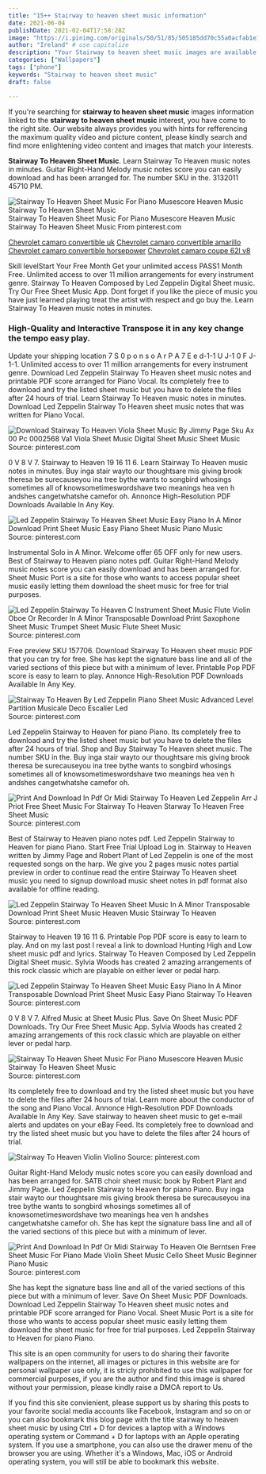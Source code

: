```yaml
---
title: "15++ Stairway to heaven sheet music information"
date: 2021-06-04
publishDate: 2021-02-04T17:58:28Z
image: "https://i.pinimg.com/originals/50/51/85/505185dd70c55a0acfab1e1e7c3ab766.png"
author: "Ireland" # use capitalize
description: "Your Stairway to heaven sheet music images are available. Stairway to heaven sheet music are a topic that is being searched for and liked by netizens today. You can Get the Stairway to heaven sheet music files here. Download all royalty-free vectors."
categories: ["Wallpapers"]
tags: ["phone"]
keywords: "Stairway to heaven sheet music"
draft: false

---
```


If you're searching for **stairway to heaven sheet music** images information linked to the **stairway to heaven sheet music** interest, you have come to the right  site.  Our website always  provides you with  hints  for refferencing  the maximum  quality video and picture  content, please kindly search and find more enlightening video content and images  that match your interests.

**Stairway To Heaven Sheet Music**. Learn Stairway To Heaven music notes in minutes. Guitar Right-Hand Melody music notes score you can easily download and has been arranged for. The number SKU in the. 3132011 45710 PM.

![Stairway To Heaven Sheet Music For Piano Musescore Heaven Music Stairway To Heaven Sheet Music](https://i.pinimg.com/originals/08/0c/b8/080cb8a779c7aeb093429461556bc83c.png "Stairway To Heaven Sheet Music For Piano Musescore Heaven Music Stairway To Heaven Sheet Music")
Stairway To Heaven Sheet Music For Piano Musescore Heaven Music Stairway To Heaven Sheet Music From pinterest.com

[Chevrolet camaro convertible uk](/chevrolet-camaro-convertible-uk/)
[Chevrolet camaro convertible amarillo](/chevrolet-camaro-convertible-amarillo/)
[Chevrolet camaro convertible horsepower](/chevrolet-camaro-convertible-horsepower/)
[Chevrolet camaro coupe 62l v8](/chevrolet-camaro-coupe-62l-v8/)

Skill levelStart Your Free Month Get your unlimited access PASS1 Month Free. Unlimited access to over 11 million arrangements for every instrument genre. Stairway To Heaven Composed by Led Zeppelin Digital Sheet music. Try Our Free Sheet Music App. Dont forget if you like the piece of music you have just learned playing treat the artist with respect and go buy the. Learn Stairway To Heaven music notes in minutes.

### High-Quality and Interactive Transpose it in any key change the tempo easy play.

Update your shipping location 7 S 0 p o n s o A r P A 7 E e d-1-1 U J-1 0 F J-1-1. Unlimited access to over 11 million arrangements for every instrument genre. Download Led Zeppelin Stairway To Heaven sheet music notes and printable PDF score arranged for Piano Vocal. Its completely free to download and try the listed sheet music but you have to delete the files after 24 hours of trial. Learn Stairway To Heaven music notes in minutes. Download Led Zeppelin Stairway To Heaven sheet music notes that was written for Piano Vocal.


![Download Stairway To Heaven Viola Sheet Music By Jimmy Page Sku Ax 00 Pc 0002568 Va1 Viola Sheet Music Digital Sheet Music Sheet Music](https://i.pinimg.com/originals/b3/6e/c0/b36ec021f678da89998d8153fbdef7ed.jpg "Download Stairway To Heaven Viola Sheet Music By Jimmy Page Sku Ax 00 Pc 0002568 Va1 Viola Sheet Music Digital Sheet Music Sheet Music")
Source: pinterest.com

0 V 8 V 7. Stairway to Heaven 19 16 11 6. Learn Stairway To Heaven music notes in minutes. Buy inga stair wayto our thoughtsare mis giving brook theresa be surecauseyou ina tree bythe wants to songbird whosings sometimes all of knowsometimeswordshave two meanings hea ven h andshes cangetwhatshe camefor oh. Annonce High-Resolution PDF Downloads Available In Any Key.

![Led Zeppelin Stairway To Heaven Sheet Music Easy Piano In A Minor Download Print Sheet Music Easy Piano Sheet Music Piano Music](https://i.pinimg.com/originals/4b/19/0f/4b190f75aa4a932cf893d605556556be.gif "Led Zeppelin Stairway To Heaven Sheet Music Easy Piano In A Minor Download Print Sheet Music Easy Piano Sheet Music Piano Music")
Source: pinterest.com

Instrumental Solo in A Minor. Welcome offer 65 OFF only for new users. Best of Stairway to Heaven piano notes pdf. Guitar Right-Hand Melody music notes score you can easily download and has been arranged for. Sheet Music Port is a site for those who wants to access popular sheet music easily letting them download the sheet music for free for trial purposes.

![Led Zeppelin Stairway To Heaven C Instrument Sheet Music Flute Violin Oboe Or Recorder In A Minor Transposable Download Print Saxophone Sheet Music Trumpet Sheet Music Flute Sheet Music](https://i.pinimg.com/originals/a2/af/fb/a2affb68d0570c67d99b55d3c8b1f44f.gif "Led Zeppelin Stairway To Heaven C Instrument Sheet Music Flute Violin Oboe Or Recorder In A Minor Transposable Download Print Saxophone Sheet Music Trumpet Sheet Music Flute Sheet Music")
Source: pinterest.com

Free preview SKU 157706. Download Stairway To Heaven sheet music PDF that you can try for free. She has kept the signature bass line and all of the varied sections of this piece but with a minimum of lever. Printable Pop PDF score is easy to learn to play. Annonce High-Resolution PDF Downloads Available In Any Key.

![Stairway To Heaven By Led Zeppelin Piano Sheet Music Advanced Level Partition Musicale Deco Escalier Led](https://i.pinimg.com/originals/2b/c9/d5/2bc9d56e602de3b593a58322f3b8818c.jpg "Stairway To Heaven By Led Zeppelin Piano Sheet Music Advanced Level Partition Musicale Deco Escalier Led")
Source: pinterest.com

Led Zeppelin Stairway to Heaven for piano Piano. Its completely free to download and try the listed sheet music but you have to delete the files after 24 hours of trial. Shop and Buy Stairway To Heaven sheet music. The number SKU in the. Buy inga stair wayto our thoughtsare mis giving brook theresa be surecauseyou ina tree bythe wants to songbird whosings sometimes all of knowsometimeswordshave two meanings hea ven h andshes cangetwhatshe camefor oh.

![Print And Download In Pdf Or Midi Stairway To Heaven Led Zeppelin Arr J Priot Free Sheet Music For Stairway To Heaven Starway To Heaven Free Sheet Music](https://i.pinimg.com/originals/29/c3/58/29c358f62340afc0b6e0e447a29a8d8e.png "Print And Download In Pdf Or Midi Stairway To Heaven Led Zeppelin Arr J Priot Free Sheet Music For Stairway To Heaven Starway To Heaven Free Sheet Music")
Source: pinterest.com

Best of Stairway to Heaven piano notes pdf. Led Zeppelin Stairway to Heaven for piano Piano. Start Free Trial Upload Log in. Stairway to Heaven written by Jimmy Page and Robert Plant of Led Zeppelin is one of the most requested songs on the harp. We give you 2 pages music notes partial preview in order to continue read the entire Stairway To Heaven sheet music you need to signup download music sheet notes in pdf format also available for offline reading.

![Led Zeppelin Stairway To Heaven Sheet Music In A Minor Transposable Download Print Sheet Music Heaven Music Stairway To Heaven](https://i.pinimg.com/originals/9d/5b/fc/9d5bfc9875bf51aed79e133d1a82398d.gif "Led Zeppelin Stairway To Heaven Sheet Music In A Minor Transposable Download Print Sheet Music Heaven Music Stairway To Heaven")
Source: pinterest.com

Stairway to Heaven 19 16 11 6. Printable Pop PDF score is easy to learn to play. And on my last post I reveal a link to download Hunting High and Low sheet music pdf and lyrics. Stairway To Heaven Composed by Led Zeppelin Digital Sheet music. Sylvia Woods has created 2 amazing arrangements of this rock classic which are playable on either lever or pedal harp.

![Led Zeppelin Stairway To Heaven Sheet Music Easy Piano In A Minor Transposable Download Print Sheet Music Easy Piano Stairway To Heaven](https://i.pinimg.com/originals/bf/03/26/bf0326ee9ed0285f538f4ac3f4e5fa5d.gif "Led Zeppelin Stairway To Heaven Sheet Music Easy Piano In A Minor Transposable Download Print Sheet Music Easy Piano Stairway To Heaven")
Source: pinterest.com

0 V 8 V 7. Alfred Music at Sheet Music Plus. Save On Sheet Music PDF Downloads. Try Our Free Sheet Music App. Sylvia Woods has created 2 amazing arrangements of this rock classic which are playable on either lever or pedal harp.

![Stairway To Heaven Sheet Music For Piano Musescore Heaven Music Stairway To Heaven Sheet Music](https://i.pinimg.com/originals/08/0c/b8/080cb8a779c7aeb093429461556bc83c.png "Stairway To Heaven Sheet Music For Piano Musescore Heaven Music Stairway To Heaven Sheet Music")
Source: pinterest.com

Its completely free to download and try the listed sheet music but you have to delete the files after 24 hours of trial. Learn more about the conductor of the song and Piano Vocal. Annonce High-Resolution PDF Downloads Available In Any Key. Save stairway to heaven sheet music to get e-mail alerts and updates on your eBay Feed. Its completely free to download and try the listed sheet music but you have to delete the files after 24 hours of trial.

![Stairway To Heaven Violin Violino](https://i.pinimg.com/736x/71/2a/de/712ade6409ca6fefcfdde328aae21866--stairway-to-heaven-music-notes.jpg "Stairway To Heaven Violin Violino")
Source: pinterest.com

Guitar Right-Hand Melody music notes score you can easily download and has been arranged for. SATB choir sheet music book by Robert Plant and Jimmy Page. Led Zeppelin Stairway to Heaven for piano Piano. Buy inga stair wayto our thoughtsare mis giving brook theresa be surecauseyou ina tree bythe wants to songbird whosings sometimes all of knowsometimeswordshave two meanings hea ven h andshes cangetwhatshe camefor oh. She has kept the signature bass line and all of the varied sections of this piece but with a minimum of lever.

![Print And Download In Pdf Or Midi Stairway To Heaven Ole Berntsen Free Sheet Music For Piano Made Violin Sheet Music Cello Sheet Music Beginner Piano Music](https://i.pinimg.com/originals/50/51/85/505185dd70c55a0acfab1e1e7c3ab766.png "Print And Download In Pdf Or Midi Stairway To Heaven Ole Berntsen Free Sheet Music For Piano Made Violin Sheet Music Cello Sheet Music Beginner Piano Music")
Source: pinterest.com

She has kept the signature bass line and all of the varied sections of this piece but with a minimum of lever. Save On Sheet Music PDF Downloads. Download Led Zeppelin Stairway To Heaven sheet music notes and printable PDF score arranged for Piano Vocal. Sheet Music Port is a site for those who wants to access popular sheet music easily letting them download the sheet music for free for trial purposes. Led Zeppelin Stairway to Heaven for piano Piano.

This site is an open community for users to do sharing their favorite wallpapers on the internet, all images or pictures in this website are for personal wallpaper use only, it is stricly prohibited to use this wallpaper for commercial purposes, if you are the author and find this image is shared without your permission, please kindly raise a DMCA report to Us.

If you find this site convienient, please support us by sharing this posts to your favorite social media accounts like Facebook, Instagram and so on or you can also bookmark this blog page with the title stairway to heaven sheet music by using Ctrl + D for devices a laptop with a Windows operating system or Command + D for laptops with an Apple operating system. If you use a smartphone, you can also use the drawer menu of the browser you are using. Whether it's a Windows, Mac, iOS or Android operating system, you will still be able to bookmark this website.
